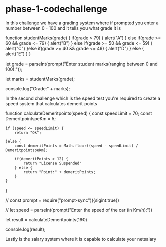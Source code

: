# phase-1-codechallenge

In this challenge we have a grading system where if prompted you enter a number between 0 - 100 and it tells you what grade it is

function studentMarks(grade) {
    if(grade > 79) {
        alert("A")
    } else if(grade >= 60 && grade <= 79) {
        alert("B")
    } else if(grade >= 50 && grade <= 59) {
        alert("C")
    }else if(grade >= 40 && grade <= 49) {
        alert("D")
    } else {
        alert("E")
    }
}

let grade = parseInt(prompt("Enter student marks(ranging between 0 and 100):"));

let marks = studentMarks(grade);

console.log("Grade:" + marks);

In the second challenge which is the speed test you're required to create a speed system that calculates demerit points


function calculateDemeritpoints(speed) {
    const speedLimit = 70;
    const DemeritpointspeKm = 5;

    if (speed <= speedLimit) {
        return "Ok";
        
    }else {
        const demeritPoints = Math.floor((speed - speedLimit) / DemeritpointspeKm);

        if(demeritPoints > 12) {
            return "License Suspended"
        } else {
            return "Point:" + demeritPoints;
        }
    }
}

// const prompt = require("prompt-sync")({sigint:true})

// let speed = parseInt(prompt("Enter the speed of the car (in Km/h):"))

let result = calculateDemeritpoints(160)

console.log(result);


Lastly is the salary system where it is capable to calculate your netsalary
